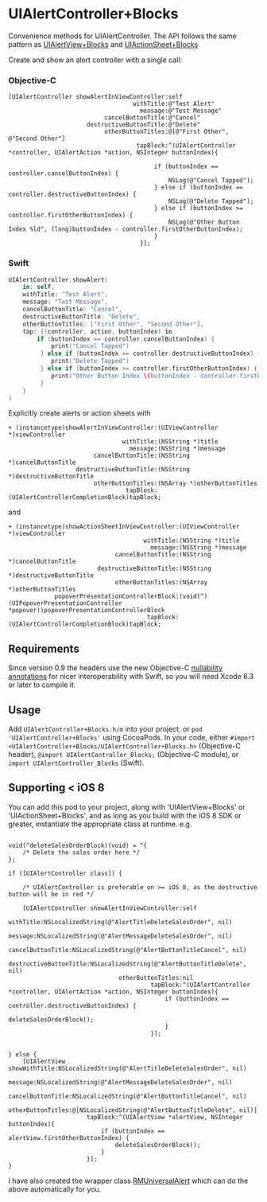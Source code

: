 UIAlertController+Blocks
========================

Convenience methods for UIAlertController. The API follows the same pattern as [UIAlertView+Blocks](https://github.com/ryanmaxwell/UIAlertView-Blocks) and [UIActionSheet+Blocks](https://github.com/ryanmaxwell/UIActionSheet-Blocks)

Create and show an alert controller with a single call:

### Objective-C

```objc
[UIAlertController showAlertInViewController:self
                                   withTitle:@"Test Alert"
                                     message:@"Test Message"
                           cancelButtonTitle:@"Cancel"
                      destructiveButtonTitle:@"Delete"
                           otherButtonTitles:@[@"First Other", @"Second Other"]
                                    tapBlock:^(UIAlertController *controller, UIAlertAction *action, NSInteger buttonIndex){

                                         if (buttonIndex == controller.cancelButtonIndex) {
                                             NSLog(@"Cancel Tapped");
                                         } else if (buttonIndex == controller.destructiveButtonIndex) {
                                             NSLog(@"Delete Tapped");
                                         } else if (buttonIndex >= controller.firstOtherButtonIndex) {
                                             NSLog(@"Other Button Index %ld", (long)buttonIndex - controller.firstOtherButtonIndex);
                                         }
                                     }];
```

### Swift

```swift
UIAlertController.showAlert(
    in: self,
    withTitle: "Test Alert",
    message: "Test Message",
    cancelButtonTitle: "Cancel",
    destructiveButtonTitle: "Delete",
    otherButtonTitles: ["First Other", "Second Other"],
    tap: {(controller, action, buttonIndex) in
        if (buttonIndex == controller.cancelButtonIndex) {
            print("Cancel Tapped")
         } else if (buttonIndex == controller.destructiveButtonIndex) {
            print("Delete Tapped")
         } else if (buttonIndex >= controller.firstOtherButtonIndex) {
            print("Other Button Index \(buttonIndex - controller.firstOtherButtonIndex)")
         }
    }
)
```

Explicitly create alerts or action sheets with

```objc
+ (instancetype)showAlertInViewController:(UIViewController *)viewController
                                withTitle:(NSString *)title
                                  message:(NSString *)message
                        cancelButtonTitle:(NSString *)cancelButtonTitle
                   destructiveButtonTitle:(NSString *)destructiveButtonTitle
                        otherButtonTitles:(NSArray *)otherButtonTitles
                                 tapBlock:(UIAlertControllerCompletionBlock)tapBlock;
```

and 

```objc
+ (instancetype)showActionSheetInViewController:(UIViewController *)viewController
                                      withTitle:(NSString *)title
                                        message:(NSString *)message
                              cancelButtonTitle:(NSString *)cancelButtonTitle
                         destructiveButtonTitle:(NSString *)destructiveButtonTitle
                              otherButtonTitles:(NSArray *)otherButtonTitles
             popoverPresentationControllerBlock:(void(^)(UIPopoverPresentationController *popover))popoverPresentationControllerBlock
                                       tapBlock:(UIAlertControllerCompletionBlock)tapBlock;
```

## Requirements

Since version 0.9 the headers use the new Objective-C [nullability annotations](https://developer.apple.com/swift/blog/?id=25) for nicer interoperability with Swift, so you will need Xcode 6.3 or later to compile it.

## Usage

Add `UIAlertController+Blocks.h/m` into your project, or `pod 'UIAlertController+Blocks'` using CocoaPods.
In your code, either `#import <UIAlertController+Blocks/UIAlertController+Blocks.h>` (Objective-C header), `@import UIAlertController_Blocks;` (Objective-C module), or `import UIAlertController_Blocks` (Swift).

## Supporting < iOS 8

You can add this pod to your project, along with 'UIAlertView+Blocks' or 'UIActionSheet+Blocks', and as long as you build with the iOS 8 SDK or greater, instantiate the appropriate class at runtime. e.g.

```objc

void(^deleteSalesOrderBlock)(void) = ^{
    /* Delete the sales order here */
};

if ([UIAlertController class]) {
    
    /* UIAlertController is preferable on >= iOS 8, as the destructive button will be in red */
    
    [UIAlertController showAlertInViewController:self
                                       withTitle:NSLocalizedString(@"AlertTitleDeleteSalesOrder", nil)
                                         message:NSLocalizedString(@"AlertMessageDeleteSalesOrder", nil)
                               cancelButtonTitle:NSLocalizedString(@"AlertButtonTitleCancel", nil)
                          destructiveButtonTitle:NSLocalizedString(@"AlertButtonTitleDelete", nil)
                               otherButtonTitles:nil
                                        tapBlock:^(UIAlertController *controller, UIAlertAction *action, NSInteger buttonIndex){
                                            if (buttonIndex == controller.destructiveButtonIndex) {
                                                deleteSalesOrderBlock();
                                            }
                                        }];
    
    
} else {
    [UIAlertView showWithTitle:NSLocalizedString(@"AlertTitleDeleteSalesOrder", nil)
                       message:NSLocalizedString(@"AlertMessageDeleteSalesOrder", nil)
             cancelButtonTitle:NSLocalizedString(@"AlertButtonTitleCancel", nil)
             otherButtonTitles:@[NSLocalizedString(@"AlertButtonTitleDelete", nil)]
                      tapBlock:^(UIAlertView *alertView, NSInteger buttonIndex){
                          if (buttonIndex == alertView.firstOtherButtonIndex) {
                              deleteSalesOrderBlock();
                          }
                      }];
}

```

I have also created the wrapper class [RMUniversalAlert](https://github.com/ryanmaxwell/RMUniversalAlert) which can do the above automatically for you.
